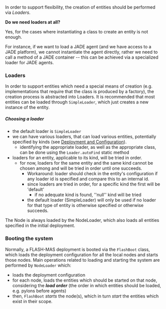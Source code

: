 In order to support flexibility, the creation of entities should be performed via *Loaders*.

**Do we need loaders at all?**

Yes, for the cases where instantiating a class to create an entity is not enough.

For instance, if we want to load a JADE agent (and we have access to a JADE platform), we cannot instantiate the agent directly, rather we need to call a method of a JADE container -- this can be achieved via a specialized loader for JADE agents.

### Loaders

In order to support entities which need a special means of creation (e.g. implementations that require that the class is produced by a factory), the creation process is abstracted into Loaders. It is recommended that most entities can be loaded through `SimpleLoader`, which just creates a new instance of the entity.

##### Choosing a loader

* the default loader is `SimpleLoader`
* we can have various loaders, that can load various entities, potentially specified by kinds (see [Deployment and Configuration](deployment.md)).
   * identifying the appropriate loader, as well as the appropriate class, can be done using the `Loader.autoFind` static method
* loaders for an entity, applicable to its kind, will be tried in order.
   * for now, loaders for the same entity and the same kind cannot be chosen among and will be tried in order until one succeeds.
      * Workaround: loader should check in the entity's configuration if any loader id is specified and compare this to an internal id.
      * since loaders are tried in order, for a specific kind the first will be 'default'
         * if no adequate kind is found, ''null'' kind will be tried
      * the default loader (SimpleLoader) will only be used if no loader for that type of entity is otherwise specified or otherwise succeeds.

The Node is always loaded by the NodeLoader, which also loads all entities specified in the initial deployment.

### Booting the system

Normally, a FLASH-MAS deployment is booted via the `FlashBoot` class, which loads the deployment configuration for all the local nodes and starts those nodes. Main operations related to loading and starting the system are performed by `NodeLoader` which:

* loads the deployment configuration
* for each node, loads the entities which should be started on that node, considering the ***load order*** (the order in which entities should be loaded, e.g. pylons before agents)
* then, `FlashBoot` *starts* the node(s), which in turn *start* the entities which exist in their scope.
